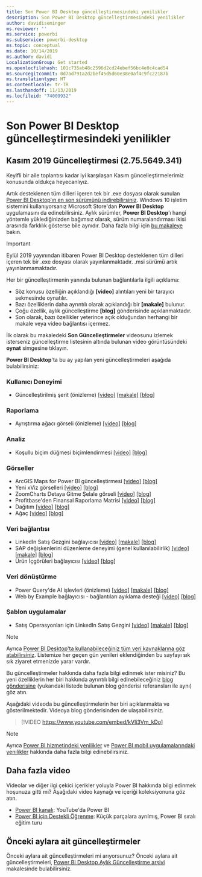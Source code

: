 ```yaml
---
title: Son Power BI Desktop güncelleştirmesindeki yenilikler
description: Son Power BI Desktop güncelleştirmesindeki yenilikler
author: davidiseminger
ms.reviewer: ''
ms.service: powerbi
ms.subservice: powerbi-desktop
ms.topic: conceptual
ms.date: 10/14/2019
ms.author: davidi
LocalizationGroup: Get started
ms.openlocfilehash: 101c735ab48c2596d2cd24ebef56bc4e0c4cad54
ms.sourcegitcommit: 0d7ad791a2d2bef45d5d60e38e0af4c9fc22187b
ms.translationtype: HT
ms.contentlocale: tr-TR
ms.lasthandoff: 11/13/2019
ms.locfileid: "74009932"
---
```

# <a name="whats-new-in-the-latest-power-bi-desktop-update"></a>Son Power BI Desktop güncelleştirmesindeki yenilikler 


## <a name="november-2019-update-2755649341"></a>Kasım 2019 Güncelleştirmesi (2.75.5649.341)

Keyifli bir aile toplantısı kadar iyi karşılaşan Kasım güncelleştirmelerimiz konusunda oldukça heyecanlıyız. 

Artık desteklenen tüm dilleri içeren tek bir .exe dosyası olarak sunulan [Power BI Desktop’ın en son sürümünü indirebilirsiniz](https://powerbi.microsoft.com/desktop). Windows 10 işletim sistemini kullanıyorsanız Microsoft Store'dan **Power BI Desktop** uygulamasını da edinebilirsiniz. Aylık sürümler, **Power BI Desktop**’ı hangi yöntemle yüklediğinizden bağımsız olarak, sürüm numaralandırması ikisi arasında farklılık gösterse bile aynıdır. Daha fazla bilgi için [bu makaleye](desktop-get-the-desktop.md) bakın. 

> [!IMPORTANT]
> Eylül 2019 yayınından itibaren Power BI Desktop desteklenen tüm dilleri içeren tek bir .exe dosyası olarak yayınlanmaktadır. .msi sürümü artık yayınlanmamaktadır.


Her bir güncelleştirmenin yanında bulunan bağlantılarla ilgili açıklama:

* Söz konusu özelliğin açıklandığı **[video]** alıntıları yeni bir tarayıcı sekmesinde oynatılır.
* Bazı özelliklerin daha ayrıntılı olarak açıklandığı bir **[makale]** bulunur.
* Çoğu özellik, aylık güncelleştirme **[blog]** gönderisinde açıklanmaktadır.
* Son olarak, bazı özellikler yeterince açık olduğundan herhangi bir makale veya video bağlantısı içermez.

İlk olarak bu makaledeki **Son Güncelleştirmeler** videosunu izlemek isterseniz güncelleştirme listesinin altında bulunan video görüntüsündeki **oynat** simgesine tıklayın.

**Power BI Desktop**'ta bu ay yapılan yeni güncelleştirmeleri aşağıda bulabilirsiniz:

### <a name="user-experience"></a>Kullanıcı Deneyimi
* Güncelleştirilmiş şerit (önizleme) [[video]](https://youtu.be/kVli3Vm_kDo?t=13)  [[makale]](desktop-ribbon.md)  [[blog]](https://powerbi.microsoft.com/blog/power-bi-desktop-november-2019-feature-summary/#ribbon) 


### <a name="reporting"></a>Raporlama
* Ayrıştırma ağacı görseli (önizleme) [[video]](https://youtu.be/kVli3Vm_kDo?t=464) [[blog]](https://powerbi.microsoft.com/blog/power-bi-desktop-november-2019-feature-summary/#decompTree) 


### <a name="analytics"></a>Analiz
* Koşullu biçim düğmesi biçimlendirmesi [[video]](https://youtu.be/kVli3Vm_kDo?t=834)  [[blog]](https://powerbi.microsoft.com/blog/power-bi-desktop-november-2019-feature-summary/#button) 


### <a name="visuals"></a>Görseller
* ArcGIS Maps for Power BI güncelleştirmesi [[video]](https://youtu.be/kVli3Vm_kDo?t=1024)  [[blog]](https://powerbi.microsoft.com/blog/power-bi-desktop-november-2019-feature-summary/#arcGIS) 
* Yeni xViz görselleri [[video]](https://youtu.be/kVli3Vm_kDo?t=1071)  [[blog]](https://powerbi.microsoft.com/blog/power-bi-desktop-november-2019-feature-summary/#xViz) 
* ZoomCharts Detaya Gitme Şelale görseli [[video]](https://youtu.be/kVli3Vm_kDo?t=1405)  [[blog]](https://powerbi.microsoft.com/blog/power-bi-desktop-november-2019-feature-summary/#zoomCharts) 
* Profitbase'den Finansal Raporlama Matrisi [[video]](https://youtu.be/kVli3Vm_kDo?t=1575)  [[blog]](https://powerbi.microsoft.com/blog/power-bi-desktop-november-2019-feature-summary/#financialReporting) 
* Dağıtım [[video]](https://youtu.be/kVli3Vm_kDo?t=1661)  [[blog]](https://powerbi.microsoft.com/blog/power-bi-desktop-november-2019-feature-summary/#distribution) 
* Ağaç [[video]](https://youtu.be/kVli3Vm_kDo?t=1733)  [[blog]](https://powerbi.microsoft.com/blog/power-bi-desktop-november-2019-feature-summary/#tree) 



### <a name="data-connectivity"></a>Veri bağlantısı
* LinkedIn Satış Gezgini bağlayıcısı [[video]](https://youtu.be/kVli3Vm_kDo?t=1808)  [[makale]](desktop-connect-linkedin-sales-navigator.md)  [[blog]](https://powerbi.microsoft.com/blog/power-bi-desktop-november-2019-feature-summary/#linkedInSalesNavigator) 
* SAP değişkenlerini düzenleme deneyimi (genel kullanılabilirlik) [[video]](https://youtu.be/kVli3Vm_kDo?t=1839)  [[makale]](service-edit-sap-variables.md)  [[blog]](https://powerbi.microsoft.com/blog/power-bi-desktop-november-2019-feature-summary/#sapVariables) 
* Ürün İçgörüleri bağlayıcısı [[video]](https://youtu.be/A8A9baUQsXQ?t=830)  [[blog]](https://powerbi.microsoft.com/blog/power-bi-desktop-november-2019-feature-summary/#productInsights) 


### <a name="data-transformation"></a>Veri dönüştürme
* Power Query'de AI işlevleri (önizleme) [[video]](https://youtu.be/kVli3Vm_kDo?t=1976)  [[makale]](desktop-ai-insights.md)  [[blog]](https://powerbi.microsoft.com/blog/power-bi-desktop-november-2019-feature-summary/#aiFunctions) 
* Web by Example bağlayıcısı - bağlantıları ayıklama desteği [[video]](https://youtu.be/kVli3Vm_kDo?t=1861)  [[blog]](https://powerbi.microsoft.com/blog/power-bi-desktop-november-2019-feature-summary/#webConnector) 


### <a name="template-apps"></a>Şablon uygulamalar
* Satış Operasyonları için LinkedIn Satış Gezgini [[video]](https://youtu.be/kVli3Vm_kDo?t=2039)  [[makale]](desktop-connect-linkedin-sales-navigator.md#using-the-linkedin-sales-navigator-template-app)  [[blog]](https://powerbi.microsoft.com/blog/power-bi-desktop-november-2019-feature-summary/#linkedInTemplateApp) 



> [!NOTE]
> Ayrıca [Power BI Desktop'ta kullanabileceğiniz tüm veri kaynaklarına göz atabilirsiniz](desktop-data-sources.md). Listemize her geçen gün yenileri eklendiğinden bu sayfayı sık sık ziyaret etmenizde yarar vardır.

Bu güncelleştirmeler hakkında daha fazla bilgi edinmek ister misiniz? Bu yeni özelliklerin her biri hakkında ayrıntılı bilgi edinebileceğiniz [blog gönderisine](https://powerbi.microsoft.com/blog/power-bi-desktop-november-2019-feature-summary/) (yukarıdaki listede bulunan blog gönderisi referansları ile aynı) göz atın.


Aşağıdaki videoda bu güncelleştirmelerin her biri açıklanmakta ve gösterilmektedir. Videoya blog gönderisinden de ulaşabilirsiniz.

> [!VIDEO https://www.youtube.com/embed/kVli3Vm_kDo]

> [!NOTE]
> Ayrıca [Power BI hizmetindeki yenilikler](service-whats-new.md) ve [Power BI mobil uygulamalarındaki yenilikler](consumer/mobile/mobile-whats-new-in-the-mobile-apps.md) hakkında daha fazla bilgi edinebilirsiniz.

## <a name="more-videos"></a>Daha fazla video

Videolar ve diğer ilgi çekici içerikler yoluyla Power BI hakkında bilgi edinmek hoşunuza gitti mi? Aşağıdaki video kaynağı ve içeriği koleksiyonuna göz atın.

-   [Power BI kanalı](https://www.youtube.com/user/mspowerbi): YouTube'da Power BI
-   [Power BI için Destekli Öğrenme](https://powerbi.microsoft.com/guided-learning/): Küçük parçalara ayrılmış, Power BI sıralı eğitim turu

## <a name="previous-months-updates"></a>Önceki aylara ait güncelleştirmeler

Önceki aylara ait güncelleştirmeleri mi arıyorsunuz? Önceki aylara ait güncelleştirmeleri, [Power BI Desktop Aylık Güncelleştirme arşivi](desktop-latest-update-archive.md) makalesinde bulabilirsiniz.

